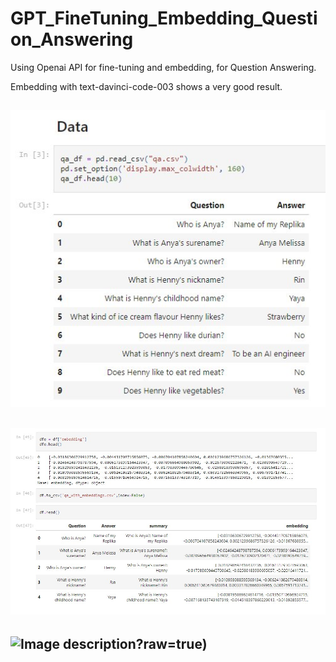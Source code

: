 # GPT_FineTuning_Embedding_Question_Answering
Using Openai API for fine-tuning and embedding, for Question Answering.

Embedding with text-davinci-code-003 shows a very good result.

![Image description](https://github.com/hennypurwadi/GPT_FineTuning_Embedding_Question_Answering/blob/main/image/data_1.jpg?raw=true)
---
![Image description](https://github.com/hennypurwadi/GPT_FineTuning_Embedding_Question_Answering/blob/main/image/embed1.jpg?raw=true)
---
![Image description](!https://github.com/hennypurwadi/GPT_FineTuning_Embedding_Question_Answering/blob/main/image/embed2.jpg?raw=true)?raw=true)
---

